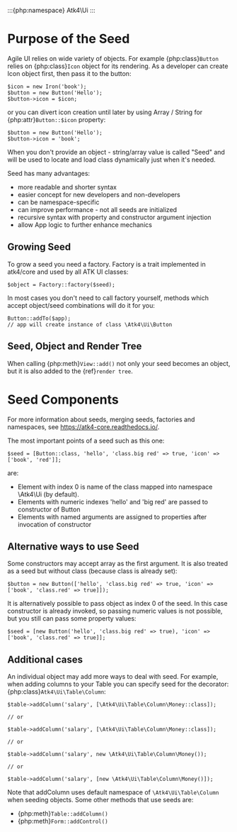 :::{php:namespace} Atk4\Ui
:::

# Purpose of the Seed

Agile UI relies on wide variety of objects. For example {php:class}`Button` relies on
{php:class}`Icon` object for its rendering. As a developer can create Icon object first,
then pass it to the button:

```
$icon = new Iron('book');
$button = new Button('Hello');
$button->icon = $icon;
```

or you can divert icon creation until later by using Array / String for {php:attr}`Button::$icon`
property:

```
$button = new Button('Hello');
$button->icon = 'book';
```

When you don't provide an object - string/array value is called "Seed" and will be used to
locate and load class dynamically just when it's needed.

Seed has many advantages:

- more readable and shorter syntax
- easier concept for new developers and non-developers
- can be namespace-specific
- can improve performance - not all seeds are initialized
- recursive syntax with property and constructor argument injection
- allow App logic to further enhance mechanics

## Growing Seed

To grow a seed you need a factory. Factory is a trait implemented in atk4/core and used by all
ATK UI classes:

```
$object = Factory::factory($seed);
```

In most cases you don't need to call factory yourself, methods which accept object/seed combinations
will do it for you:

```
Button::addTo($app);
// app will create instance of class \Atk4\Ui\Button
```

## Seed, Object and Render Tree

When calling {php:meth}`View::add()` not only your seed becomes an object, but it is also added to
the {ref}`render tree`.

# Seed Components

For more information about seeds, merging seeds, factories and namespaces, see https://atk4-core.readthedocs.io/.

The most important points of a seed such as this one:

```
$seed = [Button::class, 'hello', 'class.big red' => true, 'icon' => ['book', 'red']];
```

are:

- Element with index 0 is name of the class mapped into namespace \Atk4\Ui (by default).
- Elements with numeric indexes 'hello' and 'big red' are passed to constructor of Button
- Elements with named arguments are assigned to properties after invocation of constructor

## Alternative ways to use Seed

Some constructors may accept array as the first argument. It is also treated as a seed
but without class (because class is already set):

```
$button = new Button(['hello', 'class.big red' => true, 'icon' => ['book', 'class.red' => true]]);
```

It is alternatively possible to pass object as index 0 of the seed. In this case
constructor is already invoked, so passing numeric values is not possible, but
you still can pass some property values:

```
$seed = [new Button('hello', 'class.big red' => true), 'icon' => ['book', 'class.red' => true]];
```

## Additional cases

An individual object may add more ways to deal with seed. For example, when adding columns
to your Table you can specify seed for the decorator: {php:class}`Atk4\Ui\Table\Column`:

```
$table->addColumn('salary', [\Atk4\Ui\Table\Column\Money::class]);

// or

$table->addColumn('salary', [\Atk4\Ui\Table\Column\Money::class]);

// or

$table->addColumn('salary', new \Atk4\Ui\Table\Column\Money());

// or

$table->addColumn('salary', [new \Atk4\Ui\Table\Column\Money()]);
```

Note that addColumn uses default namespace of `\Atk4\Ui\Table\Column` when seeding objects. Some
other methods that use seeds are:

- {php:meth}`Table::addColumn()`
- {php:meth}`Form::addControl()`
